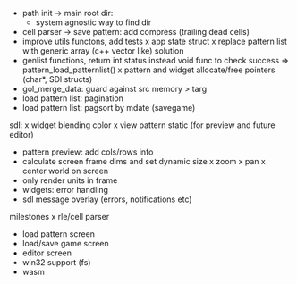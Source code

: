 - path init -> main root dir:
    - system agnostic way to find dir
- cell parser -> save pattern: add compress (trailing dead cells)
- improve utils functons, add tests
x app state struct
x replace pattern list with generic array (c++ vector like) solution
- genlist functions, return int status instead void func to check success => pattern_load_patternlist()
x pattern and widget allocate/free pointers (char*, SDl structs)
- gol_merge_data: guard against src memory > targ
- load pattern list: pagination
- load pattern list: pagsort by mdate (savegame)

sdl:
x widget blending color
x view pattern static (for preview and future editor)
- pattern preview: add cols/rows info
- calculate screen frame dims and set dynamic size
x zoom
x pan
x center world on screen
- only render units in frame
- widgets: error handling
- sdl message overlay (errors, notifications etc)

milestones
 x rle/cell parser
 - load pattern screen
 - load/save game screen
 - editor screen
 - win32 support (fs)
 - wasm
